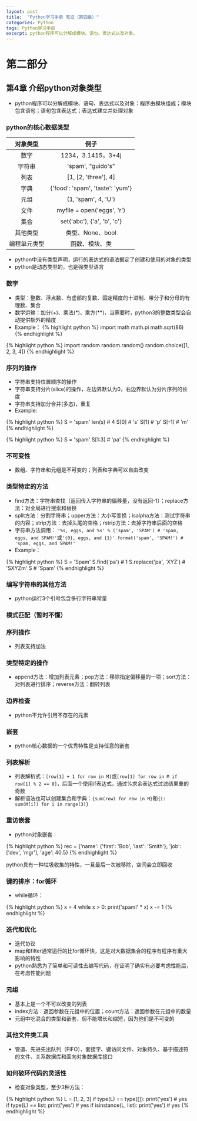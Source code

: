 ```yaml
---
layout: post
title:  "Python学习手册 笔记（第四章）"
categories: Python
tags: Python学习手册
excerpt: python程序可以分解成模块、语句、表达式以及对象。
---
```


# 第二部分

## 第4章 介绍python对象类型

* python程序可以分解成模块、语句、表达式以及对象：程序由模块组成；模块包含语句；语句包含表达式；表达式建立并处理对象

### python的核心数据类型

|对象类型|例子|
|:--:|:--:|
|数字|1234，3.1415，3+4j|
|字符串|'spam', "guido's"|
|列表|[1, [2, 'three'], 4]|
|字典|{'food': 'spam', 'taste': 'yum'}|
|元组|(1, 'spam', 4, 'U')|
|文件|myfile = open('eggs', 'r')|
|集合|set('abc'), {'a', 'b', 'c'}|
|其他类型|类型、None、bool|
|编程单元类型|函数、模块、类|

* python中没有类型声明，运行的表达式的语法据定了创建和使用的对象的类型
* python是动态类型的，也是强类型语言

### 数字

* 类型：整数、浮点数、有虚部的复数、固定精度的十进制、带分子和分母的有理数、集合
* 数学运输：加分(+)、乘法(\*)、乘方(\*\*)，当需要时，python3的整数类型会自动提供额外的精度
* Example：
{% highlight python %}
import math
math.pi
math.sqrt(86)
{% endhighlight %}

{% highlight python %}
import random
random.random()
random.choice([1, 2, 3, 4])
{% endhighlight %}

### 序列的操作

* 字符串支持位置顺序的操作
* 字符串支持分片(slice)的操作，左边界默认为0，右边界默认为分片序列的长度
* 字符串支持加分合并(多态)，重复
* Example:

{% highlight python %}
S = 'spam'
len(s) # 4
S[0] # 's'
S[1] # 'p'
S[-1] # 'm'
{% endhighlight %}

{% highlight python %}
S = 'spam'
S[1:3] # 'pa'
{% endhighlight %}

### 不可变性

* 数组、字符串和元组是不可变的；列表和字典可以自由改变

### 类型特定的方法

* find方法：字符串查找（返回传入字符串的偏移量，没有返回-1）；replace方法：对全局进行搜索和替换
* split方法：分割字符串；upper方法：大小写变换；isalpha方法：测试字符串的内容；strip方法：去掉头尾的空格；rstrip方法：去掉字符串后面的空格
* 字符串方法调用：
`'%s, eggs, and %s' % ('spam', 'SPAM') # 'spam, eggs, and SPAM!'`或`'{0}, eggs, and {1}'.format('spam', 'SPAM!') # 'spam, eggs, and SPAM!'`
* Example：

{% highlight python %}
S = 'Spam'
S.find('pa') # 1
S.replace('pa', 'XYZ') # 'SXYZm'
S # 'Spam'
{% endhighlight %}

### 编写字符串的其他方法

* python运行3个引号包含多行字符串常量

### 模式匹配（暂时不懂）

### 序列操作

* 列表支持加法

### 类型特定的操作

* append方法：增加列表元素；pop方法：移除指定偏移量的一项；sort方法：对列表进行排序；reverse方法：翻转列表

### 边界检查

* python不允许引用不存在的元素

### 嵌套

* python核心数据的一个优秀特性是支持任意的嵌套

### 列表解析

* 列表解析式：`[row[1] + 1 for row in M]`或`[row[1] for row in M if row[1] % 2 == 0]`，后面一个使用if表达式，通过%求余表达式过滤结果重的奇数
* 解析语法也可以创建集合和字典：`{sum(row) for row in M}`和`{i: sum(M[i]) for i in range(3)}`

### 重访嵌套

* python对象嵌套：

{% highlight python %}
rec = {'name': {'first': 'Bob', 'last': 'Smith'}, 'job': ['dev', 'mgr'], 'age': 40.5}
{% endhighlight %}

python具有一种垃圾收集的特性，一旦最后一次被移除，空间会立即回收

### 键的排序：for循环

* while循环：

{% highlight python %}
x = 4
while x > 0:
	print('spam!' * x)
	x -= 1
{% endhighlight %}

### 迭代和优化

* 迭代协议
* map和filter通常运行的比for循环快，这是对大数据集合的程序有程序有重大影响的特性
* python熟悉为了简单和可读性去编写代码，在证明了确实有必要考虑性能后，在考虑性能问题

### 元组

* 基本上是一个不可以改变的列表
* index方法：返回参数在元组中的位置；count方法：返回参数在元组中的数量
* 元组中吃混合的类型和嵌套，但不能增长和缩短，因为他们是不可变的

### 其他文件类工具

* 管道、先进先出队列（FIFO）、套接字、键访问文件、对象持久、基于描述符的文件、关系数据库和面向对象数据库接口

### 如何破环代码的灵活性

* 检查对象类型，至少3种方法：

{% highlight python %}
L = [1, 2, 3]
if type(L) == type([]):
	print('yes') # yes
if type(L) == list:
	print('yes') # yes
if isinstance(L, list):
	print('yes') # yes
{% endhighlight %}
